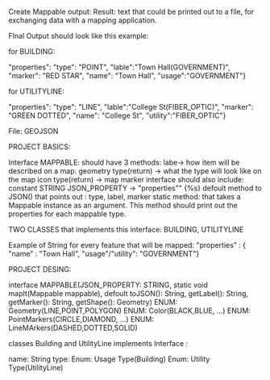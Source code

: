 Create Mappable output: 
Result: text that could be printed out to a file, for exchanging data with a mapping application.

FInal Output should look like this example: 

for BUILDING:

"properties": "type": "POINT", "lable":"Town Hall(GOVERNMENT)", "marker": "RED STAR", "name": "Town Hall", "usage":"GOVERNMENT"}

for UTILITYLINE: 

"properties": "type": "LINE", "lable":"College St(FIBER_OPTIC)", "marker": "GREEN DOTTED", "name": "College St", "utility":"FIBER_OPTIC"}


File: GEOJSON 

PROJECT BASICS: 

Interface MAPPABLE: 
should have 3 methods:
labe-> how item will be described on a map.
geometry type(return) -> what the type will look like on the map 
icon type(return) -> map marker
interface should also include: 
constant STRING JSON_PROPERTY -> "properties"" {%s}
defoult method to JSON() that points out : type, label, marker
static method: that takes a Mappable instance as an argument. 
This method should print out the properties for each mappable type.

TWO CLASSES that implements this interface: BUILDING, UTILITYLINE 

Example of String for every feature that will be mapped: 
"properties” : { "name” : "Town Hall", "usage"/"utility": "GOVERNMENT"}


PROJECT DESING:

interface MAPPABLE(JSON_PROPERTY: STRING, static void mapIt(Mappable mappable), defoult toJSON(): String, getLabel(): String, getMarker(): String, getShape(): Geometry)
ENUM: Geometry(LINE,POINT,POLYGON)
ENUM: Color(BLACK,BLUE, ...)
ENUM: PointMarkers(CIRCLE,DIAMOND, ...) 
ENUM: LineMArkers(DASHED,DOTTED,SOLID)

classes Building and UtilityLine implements Interface :

name: String 
type:
Enum: Usage Type(Building) 
Enum: Utility Type(UtilityLine)
